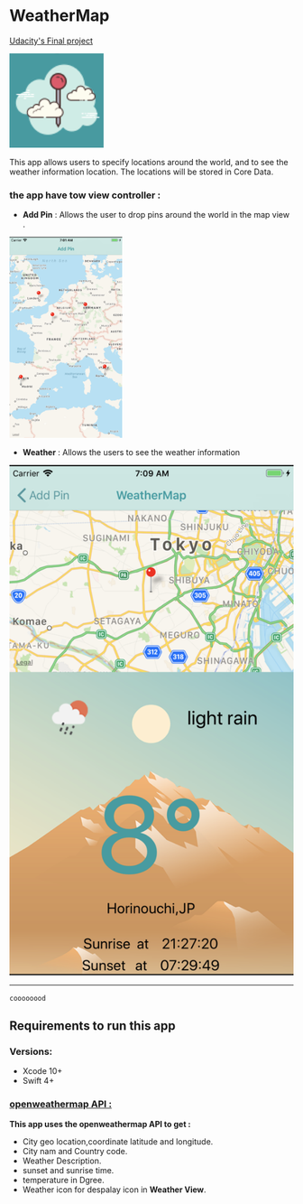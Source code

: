 #               WeatherMap
[Udacity's Final project](https://www.udacity.com)

![weather Icon](https://github.com/Abdu11a/WeaterMap/blob/master/WeatherMap/WeatherMap/Assets.xcassets/AppIcon.appiconset/Icon-App-83.5x83.5%402x.png)

This app allows users to specify locations around the world, and to see the weather information  location. The locations will be stored in Core Data.

### the app have tow view controller :
- **Add Pin**  :  Allows the user to drop pins around the world in the map view .


<img src="https://github.com/Abdu11a/WeaterMap/blob/master/Image/Screen1.png" width=200>


- **Weather** : Allows the users to see the weather information  

 ![Weather view](https://github.com/Abdu11a/WeaterMap/blob/master/Image/screen2.png)
 
 
 ---

```
coooooood
```
## Requirements to run this app

### Versions:

- Xcode 10+
- Swift 4+

### [openweathermap API : ](https://openweathermap.org/api)

**This app uses the openweathermap API to get :**
- City geo location,coordinate latitude and longitude.
- City nam and Country code.
- Weather Description.
- sunset and sunrise time.
- temperature in Dgree.
- Weather icon for despalay icon in **Weather View**. 
